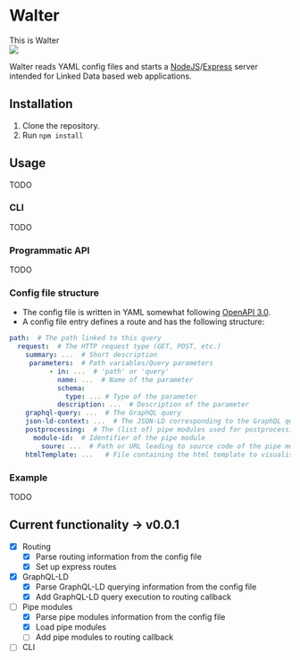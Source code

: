 # Walter
This is Walter  
![](https://mattermost.ilabt.imec.be/files/gcsbmwrq4p86zmoismi6iz3brh/public?h=pTxrBbD5nCLDZtZIaXOv8dUGwLzqRu8gtLRZNLyD8U8)

Walter reads YAML config files and starts a [NodeJS](https://nodejs.org/en/)/[Express](https://expressjs.com/) server intended for Linked Data based web applications.

## Installation
1. Clone the repository.
2. Run `npm install` 

## Usage
TODO
### CLI
TODO
### Programmatic API
TODO

### Config file structure
* The config file is written in YAML somewhat following [OpenAPI 3.0](https://swagger.io/docs/specification/basic-structure/).
* A config file entry defines a route and has the following structure:

```yaml
path:  # The path linked to this query
  request:  # The HTTP request type (GET, POST, etc.)
    summary: ...  # Short description
     parameters:  # Path variables/Query parameters
          - in: ...  # 'path' or 'query'
            name: ...  # Name of the parameter
            schema:
              type: ... # Type of the parameter
            description: ...  # Description of the parameter
    graphql-query: ...  # The GraphQL query
    json-ld-context: ...  # The JSON-LD corresponding to the GraphQL query
    postprocessing:  # The (list of) pipe modules used for postprocessing
      module-id:  # Identifier of the pipe module
        soure: ...  # Path or URL leading to source code of the pipe module
    htmlTemplate: ...   # File containing the html template to visualise the data
```

### Example
TODO


## Current functionality &rarr; v0.0.1
- [X]  Routing
    - [X]  Parse routing information from the config file
    - [X]  Set up express routes
- [X]  GraphQL-LD
    - [X]  Parse GraphQL-LD querying information from the config file
    - [X]  Add GraphQL-LD query execution to routing callback
- [ ]  Pipe modules
    - [X]  Parse pipe modules information from the config file
    - [X]  Load pipe modules
    - [ ]  Add pipe modules to routing callback
- [ ]  CLI
